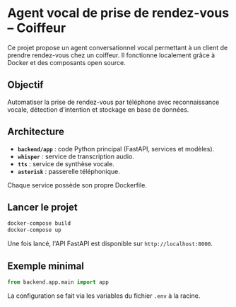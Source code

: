 # Agent vocal de prise de rendez-vous – Coiffeur

Ce projet propose un agent conversationnel vocal permettant à un client de prendre rendez-vous chez un coiffeur. Il fonctionne localement grâce à Docker et des composants open source.

## Objectif
Automatiser la prise de rendez-vous par téléphone avec reconnaissance vocale, détection d'intention et stockage en base de données.

## Architecture

- **`backend/app`** : code Python principal (FastAPI, services et modèles).
- **`whisper`** : service de transcription audio.
- **`tts`** : service de synthèse vocale.
- **`asterisk`** : passerelle téléphonique.

Chaque service possède son propre Dockerfile.

## Lancer le projet

```bash
docker-compose build
docker-compose up
```

Une fois lancé, l'API FastAPI est disponible sur `http://localhost:8000`.

## Exemple minimal

```python
from backend.app.main import app
```

La configuration se fait via les variables du fichier `.env` à la racine.
